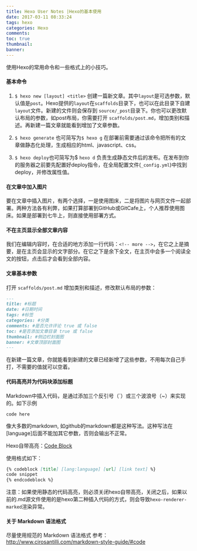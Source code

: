 ```yaml
---
title: Hexo User Notes |Hexo的基本使用
date: 2017-03-11 08:33:24
tags: hexo
categories: Hexo 
comments:
toc: true
thumbnail:
banner:
---
```


使用Hexo的常用命令和一些格式上的小技巧。

<!--more -->

#### 基本命令
1. `$ hexo new [layout] <title>` 创建一篇新文章。其中`layout`是可选参数，默认值是`post`。Hexo提供的`layout`在`scaffolds`目录下，也可以在此目录下自建`layout`文件。新建的文件则会保存到 `source/_post`目录下。你也可以更改默认布局的参数，如post布局，你需要打开 `scaffolds/post.md`，增加类别和描述。再新建一篇文章就能看到增加了文章参数。

2. `$ hexo generate` 也可简写为`$ hexo g` 在部署前需要通过该命令把所有的文章做静态化处理，生成相应的html、javascript、css。

3. `$ hexo deploy`也可简写为$ `hexo d` 负责生成静态文件后的发布。在发布到你的服务器之前要先配置好deploy指令，在全局配置文件(`_config.yml`)中找到deploy，并修改属性值。


#### 在文章中加入图片
要在文章中插入图片，有两个选择，一是使用图床，二是将图片与网页文件一起部署。两种方法各有利弊，如果打算部署到GitHub或GitCafe上，个人推荐使用图床。如果是部署到七牛上，则直接使用部署方式。


#### 不在主页显示全部文章内容
我们在编辑内容时，在合适的地方添加一行代码：`<!-- more -->`，在它之上是摘要，是在主页会显示的文字部分。在它之下是余下全文，在主页中会多一个阅读全文的按钮，点击后才会看到全部内容。

#### 文章基本参数
打开 `scaffolds/post.md` 增加类别和描述，修改默认布局的参数：

```markdown post.md
---
title: #标题
date: #日期时间
tags: #标签
categories: #分类
comments: #是否允许评论 true 或 false
toc: #是否添加文章目录 true 或 false
thumbnail: #侧边栏封面图
banner: #文章顶部封面图
---
```
在新建一篇文章，你就能看到新建的文章已经新增了这些参数，不用每次自己手打，不需要的值就可以空着。

#### 代码高亮并为代码块添加标题
Markdown中插入代码，是通过添加三个反引号（`）或三个波浪号（~）来实现的。如下示例

``` [language] 
code here 
```
像大多数的markdown, 如github的markdown都是这种写法。这种写法在[language]后面不能加其它参数，否则会输出不正常。

Hexo自带高亮：[Code Block](https://hexo.io/docs/tag-plugins.html#Code-Block)

使用格式如下：

```markdown
{% codeblock [title] [lang:language] [url] [link text] %}
code snippet
{% endcodeblock %}
```

注意：如果使用静态的代码高亮，则必须关闭hexo自带高亮，关闭之后，如果以前的.md源文件使用的是hexo第二种插入代码的方式，则会导致`hexo-renderer-marked`渲染异常。


#### 关于 Markdown 语法格式
尽量使用规范的 Markdown 语法格式
参考：http://www.cirosantilli.com/markdown-style-guide/#code

